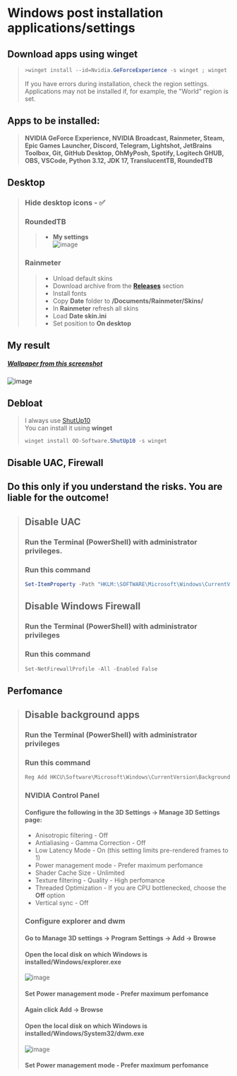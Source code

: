 # Windows post installation applications/settings

 ## Download apps using **winget**
> ```ps1
>>winget install --id=Nvidia.GeForceExperience -s winget ; winget install --id=Nvidia.Broadcast -s winget ; winget install --id=Rainmeter.Rainmeter -s winget ; winget install --id=Valve.Steam -s winget ; winget install --id=EpicGames.EpicGamesLauncher -s winget ; winget install --id=Discord.Discord -s winget ; winget install --id=Telegram.TelegramDesktop -s winget ; winget install --id=Skillbrains.Lightshot -s winget ; winget install --id=JetBrains.Toolbox -s winget ; winget install --id=Git.Git -s winget ; winget install --id=GitHub.GitHubDesktop -s winget ; winget install --id=JanDeDobbeleer.OhMyPosh -s winget ; winget install --id=Spotify.Spotify -s winget ; winget install --id=Logitech.GHUB -s winget ; winget install --id=OBSProject.OBSStudio -s winget ; winget install --id=Microsoft.VisualStudioCode -s winget ; winget install --id=Python.Python.3.12 -s winget ; winget install --id=Oracle.JDK.17 -s winget ; winget install --id=9PF4KZ2VN4W9 -s msstore ; winget install --id=9MTFTXSJ9M7F -s msstore
> ```
> If you have errors during installation, check the region settings. Applications may not be installed if, for example, the "World" region is set.

 ## Apps to be installed:
> **NVIDIA GeForce Experience, NVIDIA Broadcast, Rainmeter, Steam, Epic Games Launcher, Discord, Telegram, Lightshot, JetBrains Toolbox, Git, GitHub Desktop,  OhMyPosh, Spotify, Logitech GHUB, OBS, VSCode, Python 3.12, JDK 17, TranslucentTB, RoundedTB**

 ## Desktop
> ### Hide desktop icons - ✅
> ### RoundedTB
>> * **My settings**  
>> ![image](https://github.com/magicman517/windows-post-installation/assets/64162075/d3ba8c25-05c0-488b-9eaf-81f5a602f775)
> ### Rainmeter
>> * Unload default skins
>> * Download archive from the [**Releases**](https://github.com/magicman517/windows-post-installation/releases) section
>> * Install fonts
>> * Copy **Date** folder to **/Documents/Rainmeter/Skins/**
>> * In **Rainmeter** refresh all skins
>> * Load **Date skin.ini**
>> * Set position to **On desktop**
 ## My result
 ##### [Wallpaper from this screenshot](https://steamcommunity.com/sharedfiles/filedetails/?id=2483685763)  
 ![image](https://github.com/magicman517/windows-post-installation/assets/64162075/b868684c-41e1-42e9-b877-e3a8cf1722f8)

 ## Debloat
> I always use [ShutUp10](https://www.oo-software.com/en/shutup10)  
> You can install it using **winget**
> ```ps1
> winget install OO-Software.ShutUp10 -s winget
> ```

 ## Disable UAC, Firewall
 ## Do this only if you understand the risks. You are liable for the outcome!
> ## Disable **UAC**
> ### Run the **Terminal (PowerShell)** with administrator privileges.
> ### Run this command  
> ```ps1
> Set-ItemProperty -Path "HKLM:\SOFTWARE\Microsoft\Windows\CurrentVersion\Policies\System" -Name "ConsentPromptBehaviorAdmin" -Value 0
> ```
>
> ## Disable **Windows Firewall**
> ### Run the **Terminal (PowerShell)** with administrator privileges
> ### Run this command
> ```ps1
> Set-NetFirewallProfile -All -Enabled False
> ```

 ## Perfomance
> ## Disable **background apps**
> ### Run the **Terminal (PowerShell)** with administrator privileges
> ### Run this command  
> ```ps1
> Reg Add HKCU\Software\Microsoft\Windows\CurrentVersion\BackgroundAccessApplications /v GlobalUserDisabled /t REG_DWORD /d 1 /f
> ```
>
> ### NVIDIA Control Panel
> #### Configure the following in the **3D Settings -> Manage 3D Settings** page:
> * Anisotropic filtering - Off
> * Antialiasing - Gamma Correction - Off
> * Low Latency Mode - On (this setting limits pre-rendered frames to 1)
> * Power management mode - Prefer maximum perfomance
> * Shader Cache Size - Unlimited
> * Texture filtering - Quality - High perfomance
> * Threaded Optimization - If you are CPU bottlenecked, choose the **Off** option
> * Vertical sync - Off
> 
> ### Configure **explorer** and **dwm**
> #### Go to **Manage 3D settings -> Program Settings -> Add -> Browse**
> #### **Open the local disk on which Windows is installed/Windows/explorer.exe**  
> ![image](https://github.com/magicman517/windows-post-installation/assets/64162075/3aff284f-47b3-4f93-8ba9-53cc71daa190)
> #### Set **Power management mode** - Prefer maximum perfomance
>
> #### Again click **Add -> Browse**
> #### **Open the local disk on which Windows is installed/Windows/System32/dwm.exe**  
> ![image](https://github.com/magicman517/windows-post-installation/assets/64162075/182dbfd4-78c2-4e9d-9a47-a142baa38180)
> #### Set **Power management mode** - Prefer maximum perfomance
